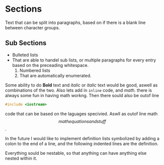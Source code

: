 # Sections #

Text that can be split into paragraphs, based on if there is a blank line
between character groups.

## Sub Sections ##

- Bulleted lists
- That are able to handel sub lists, or multiple paragraphs for every entry
    based on the preceading whitespace.
    1. Numbered lists
    2. That are automatically enumerated.

Some ability to do **Bold** text and *italic* or _italic_ text would be good,
aswell as combinations of the two. Also lets add in `inline` code, and $math$.
there is always some fun in having math workng. Then there sould also be outof
line

```cpp
#include <iostream>
```

code that can be based on the laguages specivied. Aswll as outof line math
$$math equations and stuff$$.

In the future I would like to implement definition lists symbolized by adding a
colon to the end of a line, and the following indented lines are the
definition.

Everything sould be nestable, so that anything can have anything else nested
within it.
